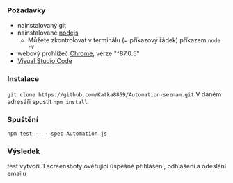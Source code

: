 ### Požadavky
* nainstalovaný git
* nainstalované [nodejs](https://nodejs.org/en/) 
  * Můžete zkontrolovat v terminálu (= příkazový řádek) příkazem `node -v`
* webový prohlížeč [Chrome](https://www.google.com/intl/cs_CZ/chrome/), verze "^87.0.5"
* [Visual Studio Code](https://code.visualstudio.com/)

### Instalace 
`git clone https://github.com/Katka8859/Automation-seznam.git`
V daném adresáři spustit `npm install` 
   

### Spuštění
`npm test -- --spec Automation.js`

### Výsledek
test vytvoří 3 screenshoty ověřující úspěšné přihlášení, odhlášení a odeslání emailu